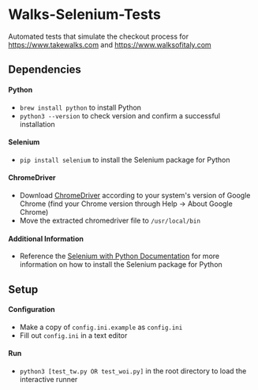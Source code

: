 # Walks-Selenium-Tests
Automated tests that simulate the checkout process for https://www.takewalks.com and https://www.walksofitaly.com


## Dependencies

#### Python
- `brew install python` to install Python
- `python3 --version` to check version and confirm a successful installation

#### Selenium
- `pip install selenium` to install the Selenium package for Python

#### ChromeDriver
- Download [ChromeDriver](https://sites.google.com/a/chromium.org/chromedriver/downloads) according to your system's version of Google Chrome (find your Chrome version through Help -> About Google Chrome)
- Move the extracted chromedriver file to `/usr/local/bin`

#### Additional Information
- Reference the [Selenium with Python Documentation](https://selenium-python.readthedocs.io/installation.html) for more information on how to install the Selenium package for Python


## Setup

#### Configuration
- Make a copy of `config.ini.example` as `config.ini`
- Fill out `config.ini` in a text editor

#### Run
- `python3 [test_tw.py OR test_woi.py]` in the root directory to load the interactive runner
